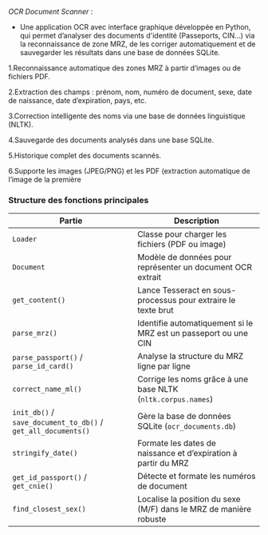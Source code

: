 *OCR Document Scanner*  :


- Une application OCR avec interface graphique développée en Python, qui permet d’analyser des documents d'identité (Passeports, CIN...) via la reconnaissance de zone MRZ, de les corriger automatiquement et de sauvegarder les résultats dans une base de données SQLite.

  

1.Reconnaissance automatique des zones MRZ à partir d’images ou de fichiers PDF.

2.Extraction des champs : prénom, nom, numéro de document, sexe, date de naissance, date d’expiration, pays, etc.

3.Correction intelligente des noms via une base de données linguistique (NLTK).

4.Sauvegarde des documents analysés dans une base SQLite.

5.Historique complet des documents scannés.

6.Supporte les images (JPEG/PNG) et les PDF (extraction automatique de l’image de la première



###  Structure des fonctions principales

| Partie | Description |
|--------|-------------|
| `Loader` | Classe pour charger les fichiers (PDF ou image) |
| `Document` | Modèle de données pour représenter un document OCR extrait |
| `get_content()` | Lance Tesseract en sous-processus pour extraire le texte brut |
| `parse_mrz()` | Identifie automatiquement si le MRZ est un passeport ou une CIN |
| `parse_passport()` / `parse_id_card()` | Analyse la structure du MRZ ligne par ligne |
| `correct_name_ml()` | Corrige les noms grâce à une base NLTK (`nltk.corpus.names`) |
| `init_db()` / `save_document_to_db()` / `get_all_documents()` | Gère la base de données SQLite (`ocr_documents.db`) |
| `stringify_date()` | Formate les dates de naissance et d’expiration à partir du MRZ |
| `get_id_passport()` / `get_cnie()` | Détecte et formate les numéros de document |
| `find_closest_sex()` | Localise la position du sexe (M/F) dans le MRZ de manière robuste |
